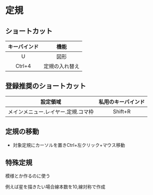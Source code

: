 # 定規

## ショートカット

| キーバインド | 機能       |
|:------------:|:----------:|
| U            | 図形       |
| Ctrl+4       | 定規の入れ替え |

## 登録推奨のショートカット

| 設定領域                            | 私用のキーバインド |
|:------------:|:----------:|
| メインメニュー.レイヤー.定規.コマ枠 | Shift+R                   |

## 定規の移動

* 対象定規にカーソルを置きCtrl+左クリック+マウス移動

## 特殊定規
模様とか作るのに使う

例えば星を描きたい場合線本数を10,線対称で作成


